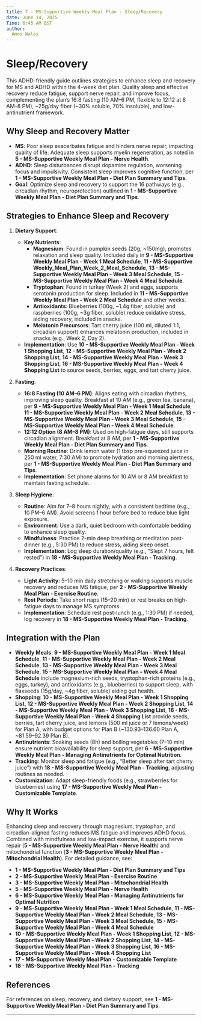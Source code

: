 ```yaml
---
title: 7 - MS-Supportive Weekly Meal Plan - Sleep/Recovery
date: June 14, 2025
Time: 6:45 AM BST
author:
  Amos Wales
---
```


# Sleep/Recovery

This ADHD-friendly guide outlines strategies to enhance sleep and recovery for MS and ADHD within the 4-week diet plan. Quality sleep and effective recovery reduce fatigue, support nerve repair, and improve focus, complementing the plan’s 16:8 fasting (10 AM–6 PM, flexible to 12:12 at 8 AM–8 PM), ~25g/day fiber (~30% soluble, 70% insoluble), and low-antinutrient framework.

## Why Sleep and Recovery Matter

- **MS**: Poor sleep exacerbates fatigue and hinders nerve repair, impacting quality of life. Adequate sleep supports myelin regeneration, as noted in **5 - MS-Supportive Weekly Meal Plan - Nerve Health**.
- **ADHD**: Sleep disturbances disrupt dopamine regulation, worsening focus and impulsivity. Consistent sleep improves cognitive function, per **1 - MS-Supportive Weekly Meal Plan - Diet Plan Summary and Tips**.
- **Goal**: Optimize sleep and recovery to support the 16 pathways (e.g., circadian rhythm, neuroprotection) outlined in **1 - MS-Supportive Weekly Meal Plan - Diet Plan Summary and Tips**.

## Strategies to Enhance Sleep and Recovery

1. **Dietary Support**:
   - **Key Nutrients**:
     - **Magnesium**: Found in pumpkin seeds (20g, ~150mg), promotes relaxation and sleep quality. Included daily in **9 - MS-Supportive Weekly Meal Plan - Week 1 Meal Schedule**, **11 - MS-Supportive Weekly_Meal_Plan_Week_2_Meal_Schedule**, **13 - MS-Supportive Weekly Meal Plan - Week 3 Meal Schedule**, **15 - MS-Supportive Weekly Meal Plan - Week 4 Meal Schedule**.
     - **Tryptophan**: Found in turkey (Week 2) and eggs, supports serotonin production for sleep. Included in **11 - MS-Supportive Weekly Meal Plan - Week 2 Meal Schedule** and other weeks.
     - **Antioxidants**: Blueberries (100g, ~1.4g fiber, soluble) and raspberries (100g, ~3g fiber, soluble) reduce oxidative stress, aiding recovery, included in snacks.
     - **Melatonin Precursors**: Tart cherry juice (100 ml, diluted 1:1, circadian support) enhances melatonin production, included in snacks (e.g., Week 2, Day 2).
   - **Implementation**: Use **10 - MS-Supportive Weekly Meal Plan - Week 1 Shopping List**, **12 - MS-Supportive Weekly Meal Plan - Week 2 Shopping List**, **14 - MS-Supportive Weekly Meal Plan - Week 3 Shopping List**, **16 - MS-Supportive Weekly Meal Plan - Week 4 Shopping List** to source seeds, berries, eggs, and tart cherry juice.

2. **Fasting**:
   - **16:8 Fasting (10 AM–6 PM)**: Aligns eating with circadian rhythms, improving sleep quality. Breakfast at 10 AM (e.g., green tea, banana), per **9 - MS-Supportive Weekly Meal Plan - Week 1 Meal Schedule**, **11 - MS-Supportive Weekly Meal Plan - Week 2 Meal Schedule**, **13 - MS-Supportive Weekly Meal Plan - Week 3 Meal Schedule**, **15 - MS-Supportive Weekly Meal Plan - Week 4 Meal Schedule**.
   - **12:12 Option (8 AM–8 PM)**: Used on high-fatigue days, still supports circadian alignment. Breakfast at 8 AM, per **1 - MS-Supportive Weekly Meal Plan - Diet Plan Summary and Tips**.
   - **Morning Routine**: Drink lemon water (1 tbsp pre-squeezed juice in 250 ml water, 7:30 AM) to promote hydration and morning alertness, per **1 - MS-Supportive Weekly Meal Plan - Diet Plan Summary and Tips**.
   - **Implementation**: Set phone alarms for 10 AM or 8 AM breakfast to maintain fasting schedule.

3. **Sleep Hygiene**:
   - **Routine**: Aim for 7–8 hours nightly, with a consistent bedtime (e.g., 10 PM–6 AM). Avoid screens 1 hour before bed to reduce blue light exposure.
   - **Environment**: Use a dark, quiet bedroom with comfortable bedding to enhance sleep quality.
   - **Mindfulness**: Practice 2-min deep breathing or meditation post-dinner (e.g., 5:30 PM) to reduce stress, aiding sleep onset.
   - **Implementation**: Log sleep duration/quality (e.g., “Slept 7 hours, felt rested”) in **18 - MS-Supportive Weekly Meal Plan - Tracking**.

4. **Recovery Practices**:
   - **Light Activity**: 5–10 min daily stretching or walking supports muscle recovery and reduces MS fatigue, per **2 - MS-Supportive Weekly Meal Plan - Exercise Routine**.
   - **Rest Periods**: Take short naps (15–20 min) or rest breaks on high-fatigue days to manage MS symptoms.
   - **Implementation**: Schedule rest post-lunch (e.g., 1:30 PM) if needed, log recovery in **18 - MS-Supportive Weekly Meal Plan - Tracking**.

## Integration with the Plan

- **Weekly Meals**: **9 - MS-Supportive Weekly Meal Plan - Week 1 Meal Schedule**, **11 - MS-Supportive Weekly Meal Plan - Week 2 Meal Schedule**, **13 - MS-Supportive Weekly Meal Plan - Week 3 Meal Schedule**, **15 - MS-Supportive Weekly Meal Plan - Week 4 Meal Schedule** include magnesium-rich seeds, tryptophan-rich proteins (e.g., eggs, turkey), and antioxidants (e.g., blueberries) to support sleep, with flaxseeds (15g/day, ~4g fiber, soluble) aiding gut health.
- **Shopping**: **10 - MS-Supportive Weekly Meal Plan - Week 1 Shopping List**, **12 - MS-Supportive Weekly Meal Plan - Week 2 Shopping List**, **14 - MS-Supportive Weekly Meal Plan - Week 3 Shopping List**, **16 - MS-Supportive Weekly Meal Plan - Week 4 Shopping List** provide seeds, berries, tart cherry juice, and lemons (500 ml juice or 7 lemons/week) for Plan A, with budget options for Plan B (~$130.93–$136.60 Plan A, ~$81.59–$92.39 Plan B).
- **Antinutrients**: Soaking seeds (8h) and boiling vegetables (7–10 min) ensure nutrient bioavailability for sleep support, per **6 - MS-Supportive Weekly Meal Plan - Managing Antinutrients for Optimal Nutrition**.
- **Tracking**: Monitor sleep and fatigue (e.g., “Better sleep after tart cherry juice”) with **18 - MS-Supportive Weekly Meal Plan - Tracking**, adjusting routines as needed.
- **Customization**: Adapt sleep-friendly foods (e.g., strawberries for blueberries) using **17 - MS-Supportive Weekly Meal Plan - Customizable Template**.

## Why It Works

Enhancing sleep and recovery through magnesium, tryptophan, and circadian-aligned fasting reduces MS fatigue and improves ADHD focus. Combined with mindfulness and low-impact exercise, it supports nerve repair (**5 - MS-Supportive Weekly Meal Plan - Nerve Health**) and mitochondrial function (**3 - MS-Supportive Weekly Meal Plan - Mitochondrial Health**). For detailed guidance, see:
- **1 - MS-Supportive Weekly Meal Plan - Diet Plan Summary and Tips**
- **2 - MS-Supportive Weekly Meal Plan - Exercise Routine**
- **3 - MS-Supportive Weekly Meal Plan - Mitochondrial Health**
- **5 - MS-Supportive Weekly Meal Plan - Nerve Health**
- **6 - MS-Supportive Weekly Meal Plan - Managing Antinutrients for Optimal Nutrition**
- **9 - MS-Supportive Weekly Meal Plan - Week 1 Meal Schedule**, **11 - MS-Supportive Weekly Meal Plan - Week 2 Meal Schedule**, **13 - MS-Supportive Weekly Meal Plan - Week 3 Meal Schedule**, **15 - MS-Supportive Weekly Meal Plan - Week 4 Meal Schedule**
- **10 - MS-Supportive Weekly Meal Plan - Week 1 Shopping List**, **12 - MS-Supportive Weekly Meal Plan - Week 2 Shopping List**, **14 - MS-Supportive Weekly Meal Plan - Week 3 Shopping List**, **16 - MS-Supportive Weekly Meal Plan - Week 4 Shopping List**
- **17 - MS-Supportive Weekly Meal Plan - Customizable Template**
- **18 - MS-Supportive Weekly Meal Plan - Tracking**

## References

For references on sleep, recovery, and dietary support, see **1 - MS-Supportive Weekly Meal Plan - Diet Plan Summary and Tips**.

---